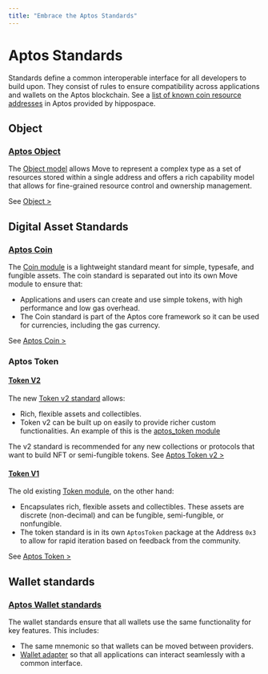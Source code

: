 ```yaml
---
title: "Embrace the Aptos Standards"
---
```


# Aptos Standards

Standards define a common interoperable interface for all developers to build upon. They consist of rules to ensure compatibility across applications and wallets on the Aptos blockchain. See a [list of known coin resource addresses](https://github.com/hippospace/aptos-coin-list) in Aptos provided by 
hippospace.

## Object
### [Aptos Object](./aptos-object.md)

The [Object model](https://github.com/aptos-labs/aptos-core/blob/main/aptos-move/framework/aptos-framework/sources/object.move) allows Move to represent a complex type as a set of resources stored within a single address and offers a rich capability model that allows for fine-grained resource control and ownership management.

See [Object >](./aptos-object.md)

## Digital Asset Standards
### [Aptos Coin](./aptos-coin.md)

The [Coin module](https://github.com/aptos-labs/aptos-core/blob/main/aptos-move/framework/aptos-framework/sources/coin.move) is a lightweight standard meant for simple, typesafe, and fungible assets. The coin standard is separated out into its own Move module to ensure that:
  - Applications and users can create and use simple tokens, with high performance and low gas overhead.
  - The Coin standard is part of the Aptos core framework so it can be used for currencies, including the gas currency.

See [Aptos Coin >](./aptos-coin.md)

### Aptos Token

#### [Token V2](./aptos-token-v2.md)
The new [Token v2 standard](https://github.com/aptos-labs/aptos-core/blob/main/aptos-move/framework/aptos-token-objects/sources/token.move) allows:

- Rich, flexible assets and collectibles.
- Token v2 can be built up on easily to provide richer custom functionalities. An example of this is the [aptos_token module](https://github.com/aptos-labs/aptos-core/blob/main/aptos-move/framework/aptos-token-objects/sources/aptos_token.move)

The v2 standard is recommended for any new collections or protocols that want to build NFT or semi-fungible tokens.
See [Aptos Token v2 >](./aptos-token-v2.md)

#### [Token V1](./aptos-token.md)
The old existing [Token module](https://github.com/aptos-labs/aptos-core/blob/main/aptos-move/framework/aptos-token/sources/token.move), on the other hand:

- Encapsulates rich, flexible assets and collectibles. These assets are discrete (non-decimal) and can be fungible, semi-fungible, or nonfungible.
- The token standard is in its own `AptosToken` package at the Address `0x3` to allow for rapid iteration based on feedback from the community.

See [Aptos Token >](./aptos-token.md)

## Wallet standards
### [Aptos Wallet standards](./wallets.md)

The wallet standards ensure that all wallets use the same functionality for key features.  This includes:
- The same mnemonic so that wallets can be moved between providers.
- [Wallet adapter](../integration/wallet-adapter-concept.md) so that all applications can interact seamlessly with a common interface.
